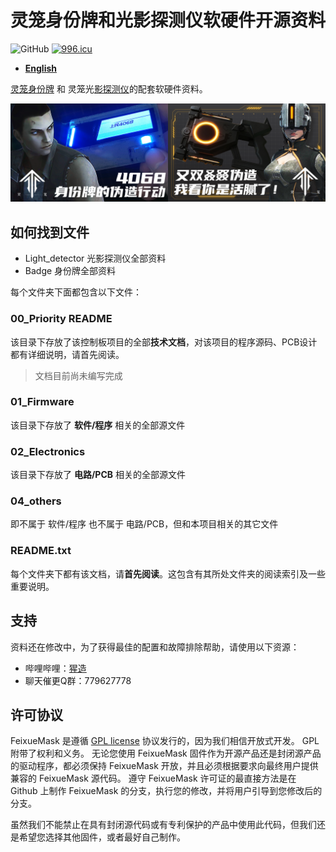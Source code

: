 
# 灵笼身份牌和光影探测仪软硬件开源资料

![GitHub](https://img.shields.io/github/license/marlinfirmware/marlin.svg)
<a href="https://996.icu"><img src="https://img.shields.io/badge/link-996.icu-red.svg" alt="996.icu" /></a>

- **[English](/README_EN.md)**

[灵笼身份牌](https://www.bilibili.com/video/BV1do4y1f7v5) 和 灵笼光[影探测仪](https://www.bilibili.com/video/BV1FK411F7UJ)的配套软硬件资料。

![图 1](images/Posts/README/%E8%A7%86%E9%A2%91%E5%B0%81%E9%9D%A2.png)  

## 如何找到文件
- Light_detector 光影探测仪全部资料
- Badge 身份牌全部资料

每个文件夹下面都包含以下文件：
### 00_Priority README
该目录下存放了该控制板项目的全部**技术文档**，对该项目的程序源码、PCB设计都有详细说明，请首先阅读。
>文档目前尚未编写完成
>
### 01_Firmware
该目录下存放了 **软件/程序** 相关的全部源文件

### 02_Electronics
该目录下存放了 **电路/PCB** 相关的全部源文件

### 04_others
即不属于 软件/程序 也不属于 电路/PCB，但和本项目相关的其它文件

###  README.txt
每个文件夹下都有该文档，请**首先阅读**。这包含有其所处文件夹的阅读索引及一些重要说明。

## 支持

资料还在修改中，为了获得最佳的配置和故障排除帮助，请使用以下资源：
- 哔哩哔哩：[猩造](https://space.bilibili.com/16614468/)  
- 聊天催更Q群：779627778

## 许可协议

FeixueMask 是遵循 [GPL license](/LICENSE) 协议发行的，因为我们相信开放式开发。 GPL附带了权利和义务。 无论您使用 FeixueMask 固件作为开源产品还是封闭源产品的驱动程序，都必须保持 FeixueMask 开放，并且必须根据要求向最终用户提供兼容的 FeixueMask 源代码。 遵守 FeixueMask 许可证的最直接方法是在 Github 上制作 FeixueMask 的分支，执行您的修改，并将用户引导到您修改后的分支。

虽然我们不能禁止在具有封闭源代码或有专利保护的产品中使用此代码，但我们还是希望您选择其他固件，或者最好自己制作。
